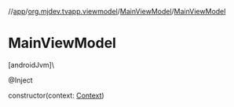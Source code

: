 //[app](../../../index.md)/[org.mjdev.tvapp.viewmodel](../index.md)/[MainViewModel](index.md)/[MainViewModel](-main-view-model.md)

# MainViewModel

[androidJvm]\

@Inject

constructor(context: [Context](https://developer.android.com/reference/kotlin/android/content/Context.html))
